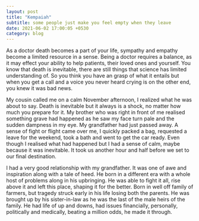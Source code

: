 ```yaml
---
layout: post
title: "Kempaiah"
subtitle: some people just make you feel empty when they leave
date: 2021-06-02 17:00:05 +0530
category: blog
---
```

As a doctor death becomes a part of your life, sympathy and empathy become a limited resource in a sense. Being a doctor requires a balance, as it may effect your ability to help patients, their loved ones and yourself. You know that death is inevitable, there are still things that science has limited understanding of. So you think you have an grasp of what it entails but when you get a call and a voice you never heard crying is on the other end, you knew it was bad news.

My cousin called me on a calm November afternoon, I realized what he was about to say. Death is inevitable but it always is a shock, no matter how much you prepare for it.  My brother who was right in front of me realised something grave had happened as he saw my face turn pale and the sudden dampness in my eye. My grandfather had just passed away. A sense of fight or flight came over me, I quickly packed a bag, requested a leave for the weekend, took a bath and went to get the car ready. Even though I realised what had happened but I had a sense of calm, maybe because it was inevitable. It took us another hour and half before we set to our final destination.

I had a very good relationship with my grandfather. It was one of awe and inspiration along with a tale of heed. He born in a different era with a whole host of problems along in his upbringing. He was able to fight it all, rise above it and left this place, shaping it for the better. Born in well off family of farmers, but tragedy struck early in his life losing both the parents. He was brought up by his sister-in-law as he was the last of the male heirs of the family. He had life of up and downs, had issues financially, personally, politically and medically, beating a million odds, he made it through.